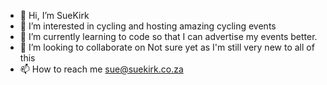 - 👋 Hi, I’m SueKirk
- 👀 I’m interested in cycling and hosting amazing cycling events
- 🌱 I’m currently learning to code so that I can advertise my events better.  
- 💞️ I’m looking to collaborate on Not sure yet as I'm still very new to all of this
- 📫 How to reach me sue@suekirk.co.za

<!---
LilyDog1/LilyDog1 is a ✨ special ✨ repository because its `README.md` (this file) appears on your GitHub profile.
You can click the Preview link to take a look at your changes.
--->
